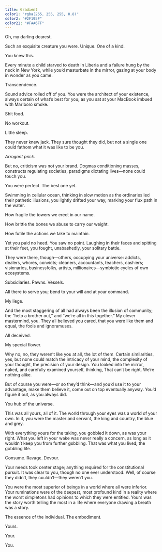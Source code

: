 ```yaml
---
title: Gradient
color1: "rgba(255, 255, 255, 0.8)"
color2: "#2F195F"
color21: "#FAA6FF"
---
```

 
Oh, my darling dearest.
 
Such an exquisite creature you were. Unique. One of a kind.
 
You knew this.
 
Every minute a child starved to death in Liberia and a failure hung by the neck in New York, while you’d masturbate in the mirror, gazing at your body in wonder as you came.
 
Transcendence.
 
Sound advice rolled off of you. You were the architect of your existence, always certain of what’s best for you, as you sat at your MacBook imbued with Marlboro smoke.
 
Shit food.
 
No workout.
 
Little sleep.
 
They never knew jack. They sure thought they did, but not a single one could fathom what it was like to be you.
 
_Arrogant prick._
 
But no, criticism was not your brand. Dogmas conditioning masses, constructs regulating societies, paradigms dictating lives—none could touch you.
 
You were perfect. The best one yet.
 
Swimming in cellular ocean, thinking in slow motion as the ordinaries led their pathetic illusions, you lightly drifted your way, marking your flux path in the water.
 
How fragile the towers we erect in our name.
 
How brittle the bones we abuse to carry our weight.
 
How futile the actions we take to maintain.
 
Yet you paid no heed. You saw no point. Laughing in their faces and spitting at their feet, you fought, unabashedly, your solitary battle.
 
They were there, though—others, occupying your universe: addicts, dealers, whores, convicts; cleaners, accountants, teachers, cashiers; visionaries, businessfolks, artists, millionaires—symbiotic cycles of own ecosystems.
 
Subsidiaries. Pawns. Vessels.
 
All there to serve you; bend to your will and at your command.
 
My liege.
 
And the most staggering of all had always been the illusion of community; the “help a brother out,” and “we’re all in this together.” My clever mastermind, you. They all believed you cared, that you were like them and equal, the fools and ignoramuses.
 
All deceived.
 
My special flower.
 
Why no, no, they weren’t like you at all, the lot of them. Certain similarities, yes, but none could match the intricacy of your mind, the complexity of your thought, the precision of your design. You looked into the mirror, naked, and carefully examined yourself, thinking, That can’t be right. We’re nothing alike.
 
But of course you were—or so they’d think—and you’d use it to your advantage, make them believe it, come out on top eventually anyway. You’d figure it out, as you always did.
 
You hub of the universe.
 
This was all yours, all of it. The world through your eyes was a world of your own. In it, you were the master and servant, the king and country, the blue and grey.
 
With everything yours for the taking, you gobbled it down, as was your right. What you left in your wake was never really a concern, as long as it wouldn’t keep you from further gobbling. That was what you lived, the gobbling life.
 
Consume. Ravage. Devour.
 
Your needs took center stage; anything required for the constitutional pursuit. It was clear to you, though no one ever understood. Well, of course they didn’t, they couldn’t—they weren’t you.
 
You were the most superior of beings in a world where all were inferior. Your ruminations were of the deepest, most profound kind in a reality where the worst simpletons had opinions to which they were entitled. Yours was the story worth telling the most in a life where everyone drawing a breath was a story.
 
The essence of the individual. The embodiment.
 
Yours.
 
Your.
 
You.